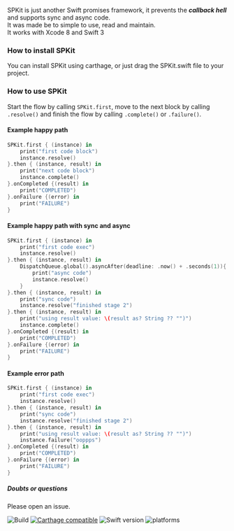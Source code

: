 
SPKit is just another Swift promises framework, it prevents the **_callback hell_** and supports sync and async code.  
It was made be to simple to use, read and maintain.  
It works with Xcode 8 and Swift 3  

### How to install SPKit  
You can install SPKit using carthage, or just drag the SPKit.swift file to your project.  

### How to use SPKit  

Start the flow by calling `SPKit.first`, move to the next block by calling `.resolve()` and finish the flow by calling `.complete()` or `.failure()`.

#### Example happy path
```swift
SPKit.first { (instance) in
	print("first code block")
	instance.resolve()
}.then { (instance, result) in  
	print("next code block")
    instance.complete()
}.onCompleted {(result) in
    print("COMPLETED")
}.onFailure {(error) in
    print("FAILURE")
}
```

#### Example happy path with sync and async
```swift
SPKit.first { (instance) in
	print("first code exec")
	instance.resolve()
}.then { (instance, result) in
    DispatchQueue.global().asyncAfter(deadline: .now() + .seconds(1)){
        print("async code")
        instance.resolve()
    }
}.then { (instance, result) in
    print("sync code")
    instance.resolve("finished stage 2")
}.then { (instance, result) in  
	print("using result value: \(result as? String ?? "")")
    instance.complete()
}.onCompleted {(result) in
    print("COMPLETED")
}.onFailure {(error) in
    print("FAILURE")
}
```

#### Example error path
```swift
SPKit.first { (instance) in
	print("first code exec")
	instance.resolve()
}.then { (instance, result) in
    print("sync code")
    instance.resolve("finished stage 2")
}.then { (instance, result) in
	print("using result value: \(result as? String ?? "")")
    instance.failure("ooppps")
}.onCompleted {(result) in
    print("COMPLETED")
}.onFailure {(error) in
    print("FAILURE")
}
```

##### Doubts or questions 
Please open an issue.
  
    
  

![Build](https://www.bitrise.io/app/93bb51c1de5dd228.svg?token=QzEV4V8xkznqBPDKyChWLA&branch=swift3)
[![Carthage compatible](https://img.shields.io/badge/Carthage-compatible-4BC51D.svg?style=flat)](https://github.com/Carthage/Carthage) 
![Swift version](https://img.shields.io/badge/Swift%20-3.x-orange.svg) 
![platforms](https://img.shields.io/badge/platforms-iOS-lightgrey.svg)  
